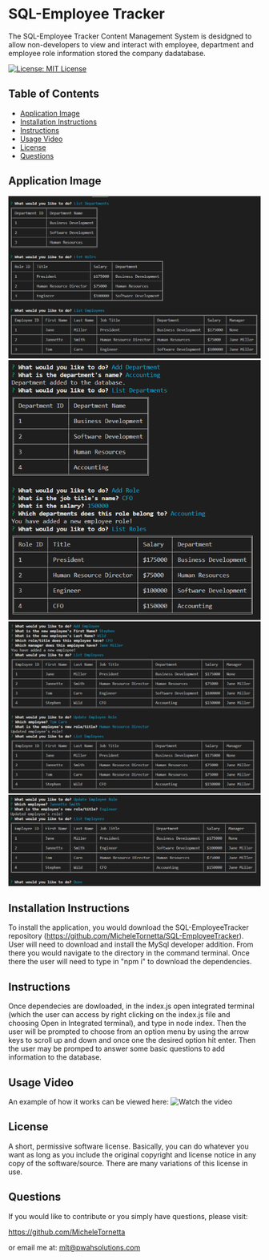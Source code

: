 # SQL-Employee Tracker

The SQL-Employee Tracker Content Management System is desidgned to allow non-developers to view and interact with employee, department and employee role information stored the company dadatabase.  

[![License: MIT License](https://img.shields.io/badge/License-MIT-yellow.svg)](https://opensource.org/licenses/MIT)

## Table of Contents 
- [Application Image](#application-image)
- [Installation Instructions](#installation)
- [Instructions](#instructions--usage)
- [Usage Video](#usage-video)
- [License](#license)
- [Questions](#questions)

## Application Image 
![Application Image](./Assets/sqlEmpTracker1.png)
![Application Image](./Assets/sqlEmpTracker2.png)
![Application Image](./Assets/sqlEmpTracker3.png)
![Application Image](./Assets/sqlEmpTracker4.png)

## Installation Instructions
To install the application, you would download the SQL-EmployeeTracker repository (https://github.com/MicheleTornetta/SQL-EmployeeTracker).  User will need to download and install the MySql developer addition.  From there you would navigate to the directory in the command terminal.  Once there the user will need to type in "npm i" to download the dependencies. 

## Instructions
Once dependecies are dowloaded, in the index.js open integrated terminal (which the user can access by right clicking on the index.js file and choosing Open in Integrated terminal), and type in node index. Then the user will be prompted to choose from an option menu by using the arrow keys to scroll up and down and once one the desired option hit enter.  Then the user may be promped to answer some basic questions to add information to the database.  

## Usage Video
An example of how it works can be viewed here: 
![Watch the video](https://www.youtube.com/watch?v=paMvMTBh6Fs)

## License 
A short, permissive software license. Basically, you can do whatever you want as long as you include the original copyright and license notice in any copy of the software/source.  There are many variations of this license in use.

## Questions
If you would like to contribute or you simply have questions, please visit: 

https://github.com/MicheleTornetta

or email me at:
mlt@pwahsolutions.com

